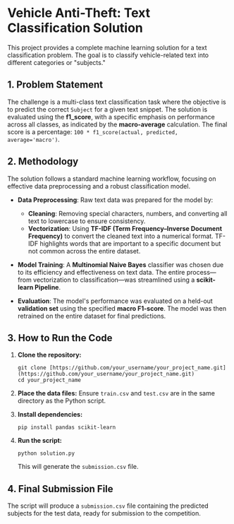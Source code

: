 # Vehicle Anti-Theft: Text Classification Solution

This project provides a complete machine learning solution for a text classification problem. The goal is to classify vehicle-related text into different categories or "subjects."

## 1. Problem Statement

The challenge is a multi-class text classification task where the objective is to predict the correct `Subject` for a given text snippet. The solution is evaluated using the **f1_score**, with a specific emphasis on performance across all classes, as indicated by the **macro-average** calculation. The final score is a percentage: `100 * f1_score(actual, predicted, average='macro')`.

## 2. Methodology

The solution follows a standard machine learning workflow, focusing on effective data preprocessing and a robust classification model.

* **Data Preprocessing**: Raw text data was prepared for the model by:
    * **Cleaning**: Removing special characters, numbers, and converting all text to lowercase to ensure consistency.
    * **Vectorization**: Using **TF-IDF (Term Frequency–Inverse Document Frequency)** to convert the cleaned text into a numerical format. TF-IDF highlights words that are important to a specific document but not common across the entire dataset.

* **Model Training**: A **Multinomial Naive Bayes** classifier was chosen due to its efficiency and effectiveness on text data. The entire process—from vectorization to classification—was streamlined using a **scikit-learn Pipeline**.

* **Evaluation**: The model's performance was evaluated on a held-out **validation set** using the specified **macro F1-score**. The model was then retrained on the entire dataset for final predictions.

## 3. How to Run the Code

1.  **Clone the repository:**
    ```
    git clone [https://github.com/your_username/your_project_name.git](https://github.com/your_username/your_project_name.git)
    cd your_project_name
    ```

2.  **Place the data files:** Ensure `train.csv` and `test.csv` are in the same directory as the Python script.

3.  **Install dependencies:**
    ```
    pip install pandas scikit-learn
    ```

4.  **Run the script:**
    ```
    python solution.py
    ```
    This will generate the `submission.csv` file.

## 4. Final Submission File

The script will produce a `submission.csv` file containing the predicted subjects for the test data, ready for submission to the competition.
